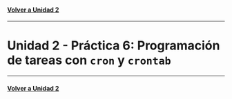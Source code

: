 #### [Volver a Unidad 2](../index.md)

------------

# Unidad 2 - Práctica 6: Programación de tareas con `cron` y `crontab`




------------

#### [Volver a Unidad 2](../index.md)